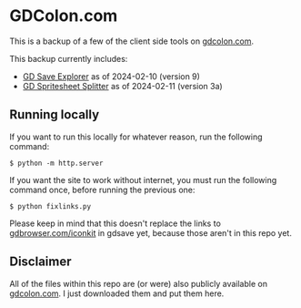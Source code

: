 
# GDColon.com

This is a backup of a few of the client side tools on [gdcolon.com](https://gdcolon.com).

This backup currently includes:

- [GD Save Explorer](https://gdcolon.com/gdsave/) as of 2024-02-10 (version 9)
- [GD Spritesheet Splitter](https://gdcolon.com/gdsplitter/) as of 2024-02-11 (version 3a)

## Running locally

If you want to run this locally for whatever reason, run the following command:

```console
$ python -m http.server
```

If you want the site to work without internet, you must run the following command once, before running the previous one:

```console
$ python fixlinks.py
```

Please keep in mind that this doesn't replace the links to [gdbrowser.com/iconkit](https://gdbrowser.com/iconkit/) in gdsave yet, because those aren't in this repo yet.

## Disclaimer

All of the files within this repo are (or were) also publicly available on [gdcolon.com](https://gdcolon.com). I just downloaded them and put them here.